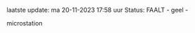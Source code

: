 laatste update: 
ma 20-11-2023 17:58   uur 
Status: FAALT - geel - 
<div class="service Y">microstation</div>